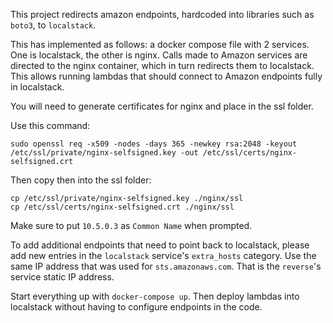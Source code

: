 This project redirects amazon endpoints, hardcoded into libraries such as `boto3`, to `localstack`.


This has implemented as follows: a docker compose file with 2 services. One is localstack, the other is nginx. Calls made to Amazon services are directed to the nginx container, which in turn redirects them to localstack. This allows running lambdas that should connect to Amazon endpoints fully in localstack. 


You will need to generate certificates for nginx and place in the ssl folder. 


Use this command: 

```
sudo openssl req -x509 -nodes -days 365 -newkey rsa:2048 -keyout /etc/ssl/private/nginx-selfsigned.key -out /etc/ssl/certs/nginx-selfsigned.crt
```
Then copy then into the ssl folder:
```
cp /etc/ssl/private/nginx-selfsigned.key ./nginx/ssl
cp /etc/ssl/certs/nginx-selfsigned.crt ./nginx/ssl
```

Make sure to put `10.5.0.3` as `Common Name` when prompted. 


To add additional endpoints that need to point back to localstack, please add new entries in the `localstack` service's `extra_hosts` category. Use the same IP address that was used for `sts.amazonaws.com`. That is the `reverse`'s service static IP address. 


Start everything up with `docker-compose up`. Then deploy lambdas into localstack without having to configure endpoints in the code.
